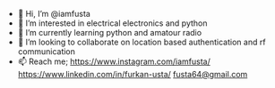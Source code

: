 - 👋 Hi, I’m @iamfusta
- 👀 I’m interested in electrical electronics and python
- 🌱 I’m currently learning python and amatour radio
- 💞️ I’m looking to collaborate on location based authentication and rf communication
- 📫 Reach me;
      https://www.instagram.com/iamfusta/
      https://www.linkedin.com/in/furkan-usta/
      fusta64@gmail.com
